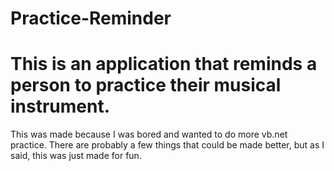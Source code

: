 Practice-Reminder
=================
This is an application that reminds a person to practice their musical instrument.
=================
This was made because I was bored and wanted to do more vb.net practice. There are probably a few things that could be made better, but as I said, this was just made for fun.